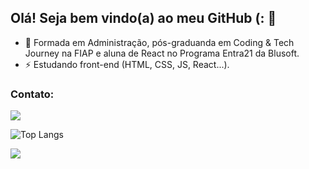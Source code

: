## Olá! Seja bem vindo(a) ao meu GitHub (: 👋
- 📖 Formada em Administração, pós-graduanda em Coding & Tech Journey na FIAP e aluna de React no Programa Entra21 da Blusoft.
- ⚡ Estudando front-end (HTML, CSS, JS, React...).

### Contato: 
<a href="https://www.linkedin.com/in/lara-berns-pereira/" target="_blank"><img src="https://img.shields.io/badge/-LinkedIn-%230077B5?style=for-the-badge&logo=linkedin&logoColor=white" target="_blank"></a>   

![Top Langs](https://github-readme-stats.vercel.app/api/top-langs/?username=laraberns&theme=tokyonight)

![](http://github-profile-summary-cards.vercel.app/api/cards/profile-details?username=laraberns&theme=tokyonight)

